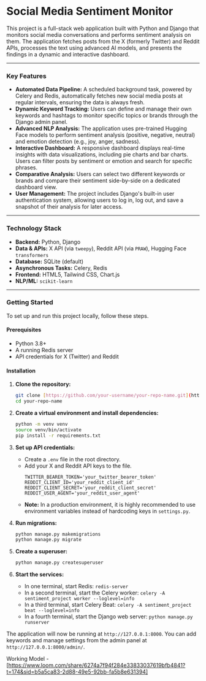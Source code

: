 # Social Media Sentiment Monitor

This project is a full-stack web application built with Python and Django that monitors social media conversations and performs sentiment analysis on them. The application fetches posts from the X (formerly Twitter) and Reddit APIs, processes the text using advanced AI models, and presents the findings in a dynamic and interactive dashboard.

---

### Key Features

* **Automated Data Pipeline:** A scheduled background task, powered by Celery and Redis, automatically fetches new social media posts at regular intervals, ensuring the data is always fresh.
* **Dynamic Keyword Tracking:** Users can define and manage their own keywords and hashtags to monitor specific topics or brands through the Django admin panel.
* **Advanced NLP Analysis:** The application uses pre-trained Hugging Face models to perform sentiment analysis (positive, negative, neutral) and emotion detection (e.g., joy, anger, sadness).
* **Interactive Dashboard:** A responsive dashboard displays real-time insights with data visualizations, including pie charts and bar charts. Users can filter posts by sentiment or emotion and search for specific phrases.
* **Comparative Analysis:** Users can select two different keywords or brands and compare their sentiment side-by-side on a dedicated dashboard view.
* **User Management:** The project includes Django's built-in user authentication system, allowing users to log in, log out, and save a snapshot of their analysis for later access.

---

### Technology Stack

* **Backend:** Python, Django
* **Data & APIs:** X API (via `tweepy`), Reddit API (via `PRAW`), Hugging Face `transformers`
* **Database:** SQLite (default)
* **Asynchronous Tasks:** Celery, Redis
* **Frontend:** HTML5, Tailwind CSS, Chart.js
* **NLP/ML:** `scikit-learn`

---

### Getting Started

To set up and run this project locally, follow these steps.

#### Prerequisites

* Python 3.8+
* A running Redis server
* API credentials for X (Twitter) and Reddit

#### Installation

1.  **Clone the repository:**
    ```bash
    git clone [https://github.com/your-username/your-repo-name.git](https://github.com/your-username/your-repo-name.git)
    cd your-repo-name
    ```

2.  **Create a virtual environment and install dependencies:**
    ```bash
    python -m venv venv
    source venv/bin/activate
    pip install -r requirements.txt
    ```

3.  **Set up API credentials:**
    * Create a `.env` file in the root directory.
    * Add your X and Reddit API keys to the file.
        ```
        TWITTER_BEARER_TOKEN='your_twitter_bearer_token'
        REDDIT_CLIENT_ID='your_reddit_client_id'
        REDDIT_CLIENT_SECRET='your_reddit_client_secret'
        REDDIT_USER_AGENT='your_reddit_user_agent'
        ```
    * **Note:** In a production environment, it is highly recommended to use environment variables instead of hardcoding keys in `settings.py`.

4.  **Run migrations:**
    ```bash
    python manage.py makemigrations
    python manage.py migrate
    ```

5.  **Create a superuser:**
    ```bash
    python manage.py createsuperuser
    ```

6.  **Start the services:**
    * In one terminal, start Redis: `redis-server`
    * In a second terminal, start the Celery worker: `celery -A sentiment_project worker --loglevel=info`
    * In a third terminal, start Celery Beat: `celery -A sentiment_project beat --loglevel=info`
    * In a fourth terminal, start the Django web server: `python manage.py runserver`

The application will now be running at `http://127.0.0.1:8000`. You can add keywords and manage settings from the admin panel at `http://127.0.0.1:8000/admin/`.


Working Model  - [https://www.loom.com/share/6274a7f94f284e33833037619bfb4841?t=174&sid=b5a5ca83-2d88-49e5-92bb-fa5b8e631394]
